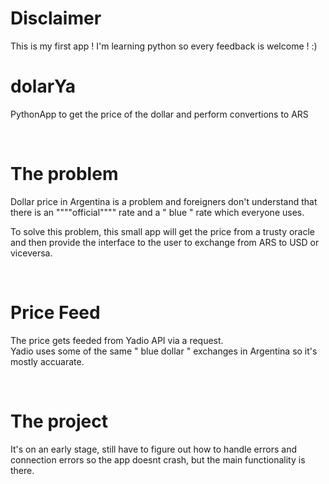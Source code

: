 # Disclaimer
This is my first app ! I'm learning python so every feedback is welcome ! :)

# dolarYa
PythonApp to get the price of the dollar and perform convertions to ARS

<br/>

# The problem
Dollar price in Argentina is a problem and foreigners don't understand that there is an """"official"""" rate and a " blue " rate which everyone uses.

To solve this problem, this small app will get the price from a trusty oracle and then provide the interface to the user to exchange from ARS to USD or viceversa.

<br/>

# Price Feed
The price gets feeded from Yadio API via a request. <br/>
Yadio uses some of the same " blue dollar " exchanges in Argentina so it's mostly accuarate.

<br/>

# The project

It's on an early stage, still have to figure out how to handle errors and connection errors so the app doesnt crash, but the main functionality is there.
